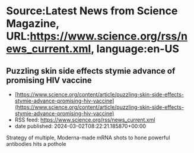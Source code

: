 # Source:Latest News from Science Magazine, URL:https://www.science.org/rss/news_current.xml, language:en-US

## Puzzling skin side effects stymie advance of promising HIV vaccine
 - [https://www.science.org/content/article/puzzling-skin-side-effects-stymie-advance-promising-hiv-vaccine](https://www.science.org/content/article/puzzling-skin-side-effects-stymie-advance-promising-hiv-vaccine)
 - RSS feed: https://www.science.org/rss/news_current.xml
 - date published: 2024-03-02T08:22:21.185870+00:00

Strategy of multiple, Moderna-made mRNA shots to hone powerful antibodies hits a pothole

